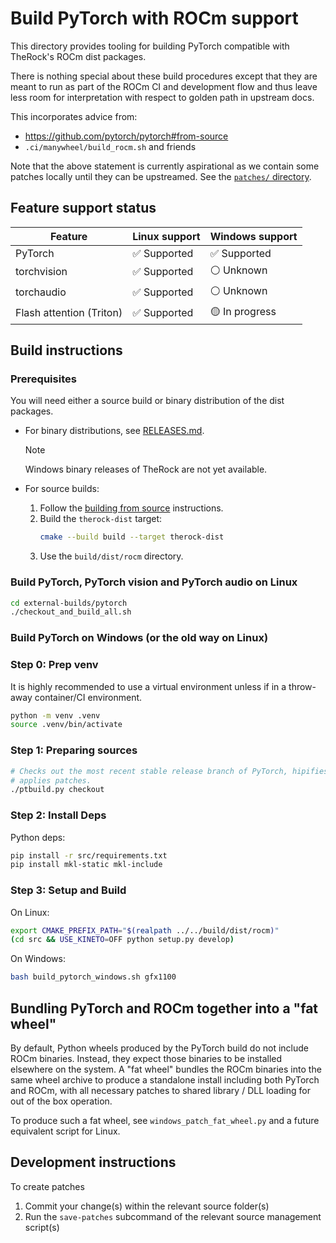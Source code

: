 # Build PyTorch with ROCm support

This directory provides tooling for building PyTorch compatible with TheRock's
ROCm dist packages.

There is nothing special about these build procedures except that they are meant
to run as part of the ROCm CI and development flow and thus leave less room for
interpretation with respect to golden path in upstream docs.

This incorporates advice from:

- https://github.com/pytorch/pytorch#from-source
- `.ci/manywheel/build_rocm.sh` and friends

Note that the above statement is currently aspirational as we contain some
patches locally until they can be upstreamed. See the
[`patches/` directory](./patches/).

## Feature support status

| Feature                  | Linux support | Windows support |
| ------------------------ | ------------- | --------------- |
| PyTorch                  | ✅ Supported  | ✅ Supported    |
| torchvision              | ✅ Supported  | ⚪ Unknown      |
| torchaudio               | ✅ Supported  | ⚪ Unknown      |
| Flash attention (Triton) | ✅ Supported  | 🟡 In progress  |

## Build instructions

### Prerequisites

You will need either a source build or binary distribution of the dist packages.

- For binary distributions, see [RELEASES.md](../../RELEASES.md).

  > [!NOTE]
  > Windows binary releases of TheRock are not yet available.

- For source builds:

  1. Follow the [building from source](../../README.md#building-from-source)
     instructions.
  1. Build the `therock-dist` target:
     ```bash
     cmake --build build --target therock-dist
     ```
  1. Use the `build/dist/rocm` directory.

### Build PyTorch, PyTorch vision and PyTorch audio on Linux

```bash
cd external-builds/pytorch
./checkout_and_build_all.sh
```

### Build PyTorch on Windows (or the old way on Linux)

### Step 0: Prep venv

It is highly recommended to use a virtual environment unless if in a throw-away
container/CI environment.

```bash
python -m venv .venv
source .venv/bin/activate
```

### Step 1: Preparing sources

```bash
# Checks out the most recent stable release branch of PyTorch, hipifies and
# applies patches.
./ptbuild.py checkout
```

### Step 2: Install Deps

Python deps:

```bash
pip install -r src/requirements.txt
pip install mkl-static mkl-include
```

### Step 3: Setup and Build

On Linux:

```bash
export CMAKE_PREFIX_PATH="$(realpath ../../build/dist/rocm)"
(cd src && USE_KINETO=OFF python setup.py develop)
```

On Windows:

```bash
bash build_pytorch_windows.sh gfx1100
```

## Bundling PyTorch and ROCm together into a "fat wheel"

By default, Python wheels produced by the PyTorch build do not include ROCm
binaries. Instead, they expect those binaries to be installed elsewhere on the
system. A "fat wheel" bundles the ROCm binaries into the same wheel archive to
produce a standalone install including both PyTorch and ROCm, with all necessary
patches to shared library / DLL loading for out of the box operation.

To produce such a fat wheel, see `windows_patch_fat_wheel.py` and a future
equivalent script for Linux.

## Development instructions

To create patches

1. Commit your change(s) within the relevant source folder(s)
1. Run the `save-patches` subcommand of the relevant source management script(s)
